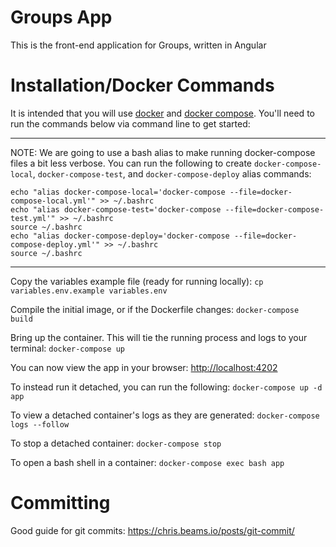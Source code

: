 # Groups App

This is the front-end application for Groups, written in Angular

# Installation/Docker Commands

It is intended that you will use [docker](https://docs.docker.com/engine/installation/)
and [docker compose](https://docs.docker.com/compose/install/). You'll need to run the
commands below via command line to get started:

---
NOTE: We are going to use a bash alias to make running docker-compose files a bit less verbose. You can run the following to create `docker-compose-local`, `docker-compose-test`, and `docker-compose-deploy` alias commands:
```
echo "alias docker-compose-local='docker-compose --file=docker-compose-local.yml'" >> ~/.bashrc
echo "alias docker-compose-test='docker-compose --file=docker-compose-test.yml'" >> ~/.bashrc
source ~/.bashrc
echo "alias docker-compose-deploy='docker-compose --file=docker-compose-deploy.yml'" >> ~/.bashrc
source ~/.bashrc
```
---

Copy the variables example file (ready for running locally):
`cp variables.env.example variables.env`

Compile the initial image, or if the Dockerfile changes:
`docker-compose build`

Bring up the container. This will tie the running process and logs to your terminal:
`docker-compose up`

You can now view the app in your browser:
[http://localhost:4202](http://localhost:4202)

To instead run it detached, you can run the following:
`docker-compose up -d app`

To view a detached container's logs as they are generated:
`docker-compose logs --follow`

To stop a detached container:
`docker-compose stop`

To open a bash shell in a container:
`docker-compose exec bash app`


# Committing

Good guide for git commits:
https://chris.beams.io/posts/git-commit/
